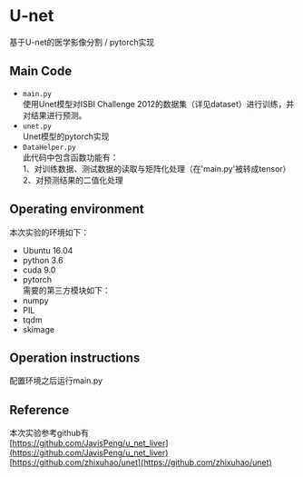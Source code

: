 # U-net
基于U-net的医学影像分割 / pytorch实现
## Main Code
 * `main.py`<br>
   使用Unet模型对ISBI Challenge 2012的数据集（详见dataset）进行训练，并对结果进行预测。
 * `unet.py`<br>
    Unet模型的pytorch实现
 * `DataHelper.py`<br>
   此代码中包含函数功能有：<br>
   1、对训练数据、测试数据的读取与矩阵化处理（在'main.py'被转成tensor）<br>
   2、对预测结果的二值化处理
 
## Operating environment
 本次实验的环境如下：<br>
  * Ubuntu 16.04<br>
  * python 3.6<br>
  * cuda 9.0<br>
  * pytorch<br>
 需要的第三方模块如下：<br>
 * numpy<br>
 * PIL<br>
 * tqdm<br>
 * skimage
 
## Operation instructions
   配置环境之后运行main.py

## Reference
   本次实验参考github有<br>
   [https://github.com/JavisPeng/u_net_liver](https://github.com/JavisPeng/u_net_liver)<br>
   [https://github.com/zhixuhao/unet](https://github.com/zhixuhao/unet)<br>

